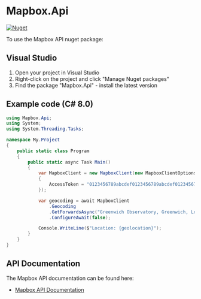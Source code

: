 # Mapbox.Api

[![Nuget](https://img.shields.io/nuget/v/Mapbox.Api)](https://www.nuget.org/packages/Mapbox.Api/)

To use the Mapbox API nuget package:

## Visual Studio

1.	Open your project in Visual Studio
2.  Right-click on the project and click "Manage Nuget packages"
3.  Find the package "Mapbox.Api" - install the latest version

## Example code (C# 8.0)

``` C#
using Mapbox.Api;
using System;
using System.Threading.Tasks;

namespace My.Project
{
	public static class Program
	{
		public static async Task Main()
		{
			var MapboxClient = new MapboxClient(new MapboxClientOptions
			{
				AccessToken = "0123456789abcdef0123456789abcdef01234567"
			});

			var geocoding = await MapboxClient
				.Geocoding
				.GetForwardsAsync("Greenwich Observatory, Greenwich, London")
				.ConfigureAwait(false);

			Console.WriteLine($"Location: {geolocation}");
		}
	}
}
````

## API Documentation

The Mapbox API documentation can be found here:

-	[Mapbox API Documentation](https://docs.mapbox.com/api)
